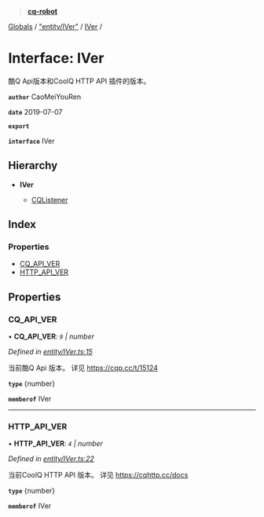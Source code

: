 > **[cq-robot](../README.md)**

[Globals](../globals.md) / ["entity/IVer"](../modules/_entity_iver_.md) / [IVer](_entity_iver_.iver.md) /

# Interface: IVer

酷Q Api版本和CoolQ HTTP API 插件的版本。

**`author`** CaoMeiYouRen

**`date`** 2019-07-07

**`export`** 

**`interface`** IVer

## Hierarchy

* **IVer**

  * [CQListener](_event_cqlistener_.cqlistener.md)

## Index

### Properties

* [CQ_API_VER](_entity_iver_.iver.md#cq_api_ver)
* [HTTP_API_VER](_entity_iver_.iver.md#http_api_ver)

## Properties

###  CQ_API_VER

• **CQ_API_VER**: *`9` | number*

*Defined in [entity/IVer.ts:15](https://github.com/CaoMeiYouRen/node-cq-robot/blob/2d55f8e/src/entity/IVer.ts#L15)*

当前酷Q Api 版本。
详见 https://cqp.cc/t/15124

**`type`** {number}

**`memberof`** IVer

___

###  HTTP_API_VER

• **HTTP_API_VER**: *`4` | number*

*Defined in [entity/IVer.ts:22](https://github.com/CaoMeiYouRen/node-cq-robot/blob/2d55f8e/src/entity/IVer.ts#L22)*

当前CoolQ HTTP API 版本。
详见 https://cqhttp.cc/docs

**`type`** {number}

**`memberof`** IVer